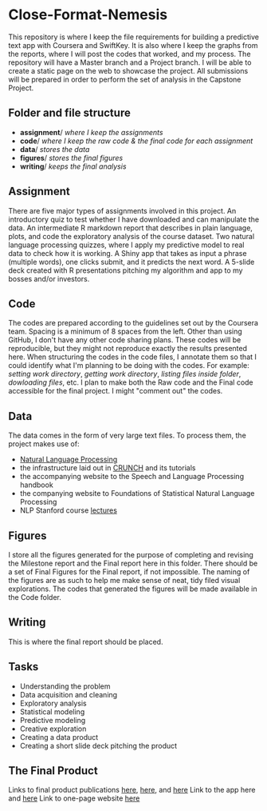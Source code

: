 Close-Format-Nemesis
====================

This repository is where I keep the file requirements for building a predictive text app with Coursera and SwiftKey. It is also where I keep the graphs from the reports, where I will post the codes that worked, and my process. The repository will have a Master branch and a Project branch. I will be able to create a static page on the web to showcase the project. All submissions will be prepared in order to perform the set of analysis in the Capstone Project. 

## Folder and file structure

- **assignment**/ *where I keep the assignments*
- **code**/ *where I keep the raw code & the final code for each assignment*
- **data**/ *stores the data*
- **figures**/ *stores the final figures*
- **writing**/ *keeps the final analysis* 

## Assignment

There are five major types of assignments involved in this project. An introductory quiz to test whether I have downloaded and can manipulate the data. An intermediate R markdown report that describes in plain language, plots, and code the exploratory analysis of the course dataset. Two natural language processing quizzes, where I apply my predictive model to real data to check how it is working. A Shiny app that takes as input a phrase (multiple words), one clicks submit, and it predicts the next word. A 5-slide deck created with R presentations pitching my algorithm and app to my bosses and/or investors.

## Code

The codes are prepared according to the guidelines set out by the Coursera team. Spacing is a minimum of 8 spaces from the left. Other than using GitHub, I don't have any other code sharing plans. These codes will be reproducible, but they might not reproduce exactly the results presented here. When structuring the codes in the code files, I annotate them so that I could identify what I'm planning to be doing with the codes. For example: *setting work directory*, *getting work directory*, *listing files inside folder*, *dowloading files*, etc. I plan to make both the Raw code and the Final code accessible for the final project. I might "comment out" the codes.

## Data

The data comes in the form of very large text files. To process them, the project makes use of:

- [Natural Language Processing](http://cran.r-project.org/web/views/NaturalLanguageProcessing.html)
- the infrastructure laid out in [CRUNCH](http://crunch.kmi.open.ac.uk/w/index.php/Tutorial) and its tutorials
- the accompanying website to the Speech and Language Processing handbook
- the companying website to Foundations of Statistical Natural Language Processing
- NLP Stanford course [lectures](https://www.coursera.org/course/nlp) 

## Figures

I store all the figures generated for the purpose of completing and revising the Milestone report and the Final report here in this folder. There should be a set of Final Figures for the Final report, if not impossible. The naming of the figures are as such to help me make sense of neat, tidy filed visual explorations. The codes that generated the figures will be made available in the Code folder. 

## Writing

This is where the final report should be placed. 

## Tasks

- Understanding the problem
- Data acquisition and cleaning
- Exploratory analysis
- Statistical modeling
- Predictive modeling
- Creative exploration
- Creating a data product
- Creating a short slide deck pitching the product

## The Final Product

Links to final product publications [here](https://pages.github.com/), [here](https://pages.github.com/), and [here](https://pages.github.com/)
Link to the app here and [here](https://pages.github.com/)
Link to one-page website [here](https://pages.github.com/)
